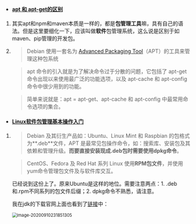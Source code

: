 - #### [apt 和 apt-get的区别](https://blog.csdn.net/nzjdsds/article/details/86290329)

1. 其实apt和npm和maven本质是一样的，都是**包管理工具**嘛，具有自己的语法。但是这里要细化一下，应该叫做**软件**包管理系统，这么说是区别于如maven、pip管理的开发包。

2. > Debian 使用一套名为 [Advanced Packaging Tool](https://wiki.debian.org/Apt)（APT）的工具来管理这种包系统

   > apt 命令的引入就是为了解决命令过于分散的问题，它包括了 apt-get 命令出现以来使用最广泛的功能选项，以及 apt-cache 和 apt-config 命令中很少用到的功能。

   > 简单来说就是：apt = apt-get、apt-cache 和 apt-config 中最常用命令选项的集合。

- #### [Linux软件包管理基本操作入门](https://www.sysgeek.cn/linux-package-management/)

1. > Debian 及其衍生产品如：Ubuntu、Linux Mint 和 Raspbian 的包格式为**.deb**文件，APT 是最常见包操作命令，如：搜索库、安装包及其依赖和管理升级。**而要直接安装现成.deb包时需要使用dpkg命令**。

   > CentOS、Fedora 及 Red Hat 系列 Linux 使用**RPM包文件**，并使用yum命令管理包文件及与软件库交互。

   已经说到这份上了。原来Ubuntu是这样的地位。需要注意两点：1. .deb和.rpm不同系列的包文件后缀；2. dpkg命令不熟悉，请注意。

   我在jdk的下载官网上面也看到了[链接](https://www.oracle.com/java/technologies/javase-jdk14-downloads.html)中：

   <img src="C:\Users\liuhaodong\AppData\Roaming\Typora\typora-user-images\image-20200910231851305.png" alt="image-20200910231851305" style="zoom:80%;" />

   